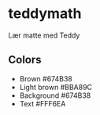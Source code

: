 # teddymath

Lær matte med Teddy

## Colors

- Brown #674B38
- Light brown #BBA89C
- Background #674B38
- Text #FFF6EA
